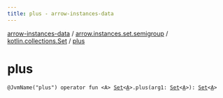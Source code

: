 ```yaml
---
title: plus - arrow-instances-data
---
```


[arrow-instances-data](../../index.html) / [arrow.instances.set.semigroup](../index.html) / [kotlin.collections.Set](index.html) / [plus](./plus.html)

# plus

`@JvmName("plus") operator fun <A> `[`Set`](https://kotlinlang.org/api/latest/jvm/stdlib/kotlin.collections/-set/index.html)`<`[`A`](plus.html#A)`>.plus(arg1: `[`Set`](https://kotlinlang.org/api/latest/jvm/stdlib/kotlin.collections/-set/index.html)`<`[`A`](plus.html#A)`>): `[`Set`](https://kotlinlang.org/api/latest/jvm/stdlib/kotlin.collections/-set/index.html)`<`[`A`](plus.html#A)`>`